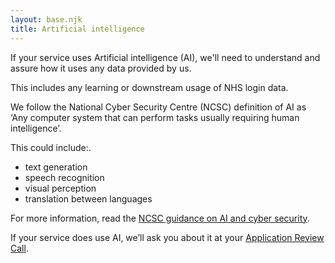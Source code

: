 ```yaml
---
layout: base.njk
title: Artificial intelligence
---
```


<p>If your service uses Artificial intelligence (AI), we'll need to understand and assure how it uses any data provided by us.</p>

<p>This includes any learning or downstream usage of NHS login data.</p>

<p>We follow the National Cyber Security Centre (NCSC) definition of AI as ‘Any computer system that can perform tasks usually requiring human intelligence’.</p>

<p>This could include:.</p>
<ul>
  <li>text generation</li>
  <li>speech recognition</li>
  <li>visual perception</li>
  <li>translation between languages</li>
</ul>

<p>For more information, read the <a href="https://www.ncsc.gov.uk/guidance/ai-and-cyber-security-what-you-need-to-know" target="_blank"> NCSC guidance on AI and cyber security</a>.</p>

<p>If your service does use AI, we’ll ask you about it at your <a href="https://digital.nhs.uk/services/nhs-login/nhs-login-for-partners-and-developers/nhs-login-integration-toolkit/apply-for-nhs-login#application-review-call" target="_blank">Application Review Call</a>.</p> 
